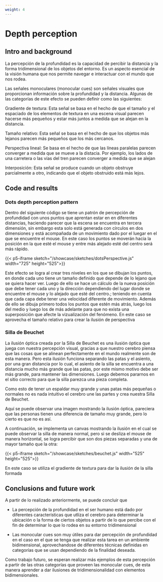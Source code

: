 ```yaml
---
weight: 4
---
```


# Depth perception

## Intro and background

La percepción de la profundidad es la capacidad de percibir la distancia y la forma tridimensional de los objetos del entorno. Es un aspecto esencial de la visión humana que nos permite navegar e interactuar con el mundo que nos rodea.

Las señales monoculares (monocular cues) son señales visuales que proporcionan información sobre la profundidad y la distancia. Algunas de las categorías de este efecto se pueden definir como las siguientes:

Gradiente de textura: Esta señal se basa en el hecho de que el tamaño y el espaciado de los elementos de textura en una escena visual parecen hacerse más pequeños y estar más juntos a medida que se alejan en la distancia.

Tamaño relativo: Esta señal se basa en el hecho de que los objetos más lejanos parecen más pequeños que los más cercanos.

Perspectiva lineal: Se basa en el hecho de que las líneas paralelas parecen converger a medida que se mueve a la distacia. Por ejemplo, los lados de una carretera o las vías del tren parecen converger a medida que se alejan

Interposición: Esta señal se produce cuando un objeto obstruye parcialmente a otro, indicando que el objeto obstruido está más lejos.

## Code and results

### Dots depth perception pattern

Dentro del siguiente código se tiene un patrón de percepción de profundidad con unos puntos que aprentan estar en en diferentes distancias, haciendo parecer que la escena se encuentra en tercera dimensión, sin embargo esta solo está generada con círculos en dos dimensiones y está acompañada de un movimiento dado por el luegar en el que se encuentre el mouse. En este caso los puntos se moverán hacia la posición en la que esté el mouse y entre más alejado esté del centro será más rápido.

{{< p5-iframe sketch="/showcase/sketches/dotsPerspective.js" width="725" height="525">}}

Este efecto se logra al crear tres niveles en los que se dibujan los puntos, en donde cada uno tiene un tamaño definido que depende de lo lejano que se quiera hacer ver. Luego de ello se hace un cálculo de la nueva posición que debe tener cada uno y la dirección dependiendo del lugar donde se encuentre el mouse y lo alejado que esté del centro.; teniendo en cuenta que cada capa debe tener una velocidad diferente de movimiento. Además de ello se dibuja primero todos los puntos que estén más atrás, luego los del medio y luego los de más adelante para que no exista una superposición que afecte la vizualización del fenómeno. 
En este caso se aprovecha el tamaño relativo para crear la ilusión de perspectiva

### Silla de Beuchet

La ilusión óptica creada por la Silla de Beuchet es una ilusión óptica que juega con nuestra percepción visual, gracias a que nuestro cerebro piensa que las cosas que se alinean perfectamente en el mundo realmente son de esta manera. Pero esta ilusión funciona separando las patas y el asiento, por una gran distancia por lo cual, el asiento de la silla se encuentra a una distancia mucho más grande que las patas, por este mismo motivo debe ser más grande, para mantener las dimensiones. Luego debemos pararnos en el sitio correcto para que la silla parezca una pieza completa.

Como esto de tener un espaldar muy grande y unas patas más pequeñas o normales no es nada intuitivo el cerebro une las partes y crea nuestra Silla de Beuchet.

Aquí se puede observar una imagen mostrando la ilusión óptica, pareciera que las personas tienen una diferencia de tamaño muy grande, pero lo cierto es que no es así.

A continuación, se implementa un canvas mostrando la ilusión en el cual se puede observar la silla de manera normal, pero si se desliza el mouse de manera horizontal, se logra percibir que son dos piezas separadas y una de mayor tamaño que la otra:

{{< p5-iframe sketch="/showcase/sketches/beuchet.js" width="525" height="525">}}

En este caso se utiliza el gradiente de textura para dar la ilusión de la silla formada

## Conclusions and future work

A partir de lo realizado anteriormente, se puede concluir que

- La percepción de la profundidad en el ser humano está dado por diferentes características que utliza el cerebro para determinar la ubicación o la forma de ciertos objetos a partir de lo que percibe con el fin de determinar lo que lo rodea en su entorno tridimensional

- Las monocular cues son muy útiles para dar percepción de profundidad en el caso en el que se tenga que realizar esta tarea en un ambiente bidimensional, aprovechandose de diferentes técnicas definidas en categorías que se usan dependiendo de la finalidad deseada.

Como trabajo futuro, se esperan realizar más ejemplos de esta percepción a partir de las otras categorías que proveen las monocular cues, de esta manera aprender a dar ilusiones de tridimensionalidad con elementos bidimensionales.